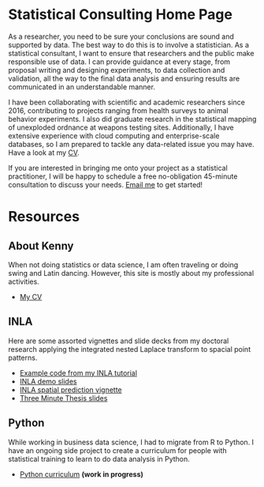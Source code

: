 # Statistical Consulting Home Page

As a researcher, you need to be sure your conclusions are sound and supported
by data. The best way to do this is to involve a statistician. As a statistical
consultant, I want to ensure that researchers and the public make responsible
use of data. I can provide guidance at every stage, from proposal writing and
designing experiments, to data collection and validation, all the way to the
final data analysis and ensuring results are communicated in an understandable
manner.

I have been collaborating with scientific and academic researchers since 2016,
contributing to projects ranging from health surveys to animal behavior
experiments. I also did graduate research in the statistical mapping of
unexploded ordnance at weapons testing sites. Additionally, I have extensive
experience with cloud computing and enterprise-scale databases, so I am
prepared to tackle any data-related issue you may have. Have a look at my
[CV](kflagg-cv).

If you are interested in bringing me onto your project as a statistical
practitioner, I will be happy to schedule a free no-obligation 45-minute
consultation to discuss your needs. [Email me](mailto:flagg.ka@gmail.com) to
get started!


# Resources


## About Kenny

When not doing statistics or data science, I am often traveling or doing swing
and Latin dancing. However, this site is mostly about my professional
activities.

- [My CV](kflagg-cv)


## INLA

Here are some assorted vignettes and slide decks from my doctoral research
applying the integrated nested Laplace transform to spacial point patterns.

- [Example code from my INLA tutorial](https://github.com/kflagg/jas-inla-review)
- [INLA demo slides](manuscript2/presentations/inlademo.html)
- [INLA spatial prediction vignette](manuscript2/vignettes/prediction.html)
- [Three Minute Thesis slides](flagg-3min.html)


## Python

While working in business data science, I had to migrate from R to Python. I
have an ongoing side project to create a curriculum for people with statistical
training to learn to do data analysis in Python.

- [Python curriculum](https://kflagg.gitbook.io/pythonds/) **(work in progress)**

